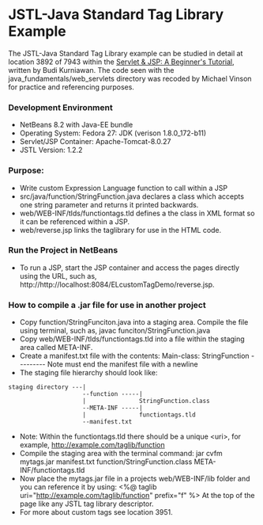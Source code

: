 JSTL-Java Standard Tag Library Example
====================

The JSTL-Java Standard Tag Library example can be studied in detail at location 
3892 of 7943 within the [Servlet & JSP: A Beginner's Tutorial](https://brainysoftware.com/9781771970327),
written by Budi Kurniawan. The code seen with the java_fundamentals/web_servlets
directory was recoded by Michael Vinson for practice and referencing purposes.

### Development Environment
* NetBeans 8.2 with Java-EE bundle
* Operating System: Fedora 27: JDK (verison 1.8.0_172-b11)
* Servlet/JSP Container: Apache-Tomcat-8.0.27
* JSTL Version: 1.2.2

### Purpose:
* Write custom Expression Language function to call within a JSP
* src/java/function/StringFunction.java declares a class which accepts one 
  string parameter and returns it printed backwards.
* web/WEB-INF/tlds/functiontags.tld defines a the class in XML format so it can
  be referenced within a JSP.
* web/reverse.jsp links the taglibrary for use in the HTML code.

### Run the Project in NetBeans
* To run a JSP, start the JSP container and access the pages directly using the 
  URL, such as, http://<span></span>http://localhost:8084/ELcustomTagDemo/reverse.jsp.

### How to compile a .jar file for use in another project
* Copy function/StringFunciton.java into a staging area. Compile the file
  using terminal, such as, javac funciton/StringFunction.java
* Copy web/WEB-INF/tlds/functiontags.tld into a file within the staging area
  called META-INF.
* Create a manifest.txt file with the contents: Main-class: StringFunction
   --------- Note must end the manifest file with a newline
* The staging file hierarchy should look like: 
```
staging directory ---|
                     --function -----|
                     |               StringFunction.class  
                     --META-INF -----|
                     |               functiontags.tld
                     --manifest.txt
```
* Note: Within the functiontags.tld there should be a unique \<uri\>, for example,
  <uri>http://example.com/taglib/function</uri>
* Compile the staging area with the terminal command:
  jar cvfm mytags.jar manifest.txt function/StringFunction.class META-INF/functiontags.tld
* Now place the mytags.jar file in a projects web/WEB-INF/lib folder and you can 
  reference it by using: 
    <%@ taglib uri="<span></span>http://example.com/taglib/function" prefix="f" %>
  At the top of the page like any JSTL tag library descriptor.
* For more about custom tags see location 3951.


